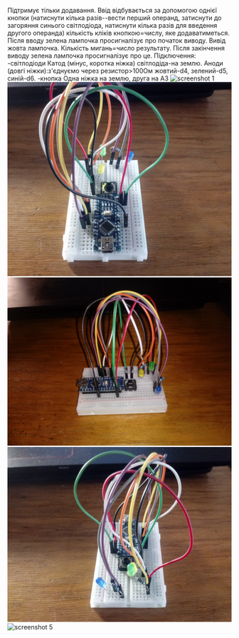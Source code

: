 Підтримує тільки додавання. Ввід відбувається за допомогою однієї кнопки (натиснути кілька разів--вести перший операнд, затиснути до загоряння синього світлодіода, натиснути кілька разів для введення другого операнда) кількість кліків кнопкою=числу, яке додаватиметься. Після вводу зелена лампочка просигналізує про початок виводу. Вивід жовта лампочка. Кількість мигань=число результату. Після закінчення виводу зелена лампочка просигналізує про це.
Підключення:
-світлодіоди
Катод (мінус, коротка ніжка) світлодіда-на землю. Аноди (довгі ніжки):з'єднуємо через резистор>100Ом жовтий-d4, зелений-d5, синій-d6.
-кнопка
Одна ніжка на землю, друга на А3
![screenshot 1](https://github.com/elpavlo/Arduino-projects/blob/master/calculator/photos/1.jpg)
![screenshot 2](https://github.com/elpavlo/Arduino-projects/blob/master/calculator/photos/2.jpg)
![screenshot 3](https://github.com/elpavlo/Arduino-projects/blob/master/calculator/photos/3.jpg)
![screenshot 4](https://github.com/elpavlo/Arduino-projects/blob/master/calculator/photos/4.jpg)
![screenshot 5](https://github.com/elpavlo/Arduino-projects/blob/master/calculator/photos/5.jpg)

